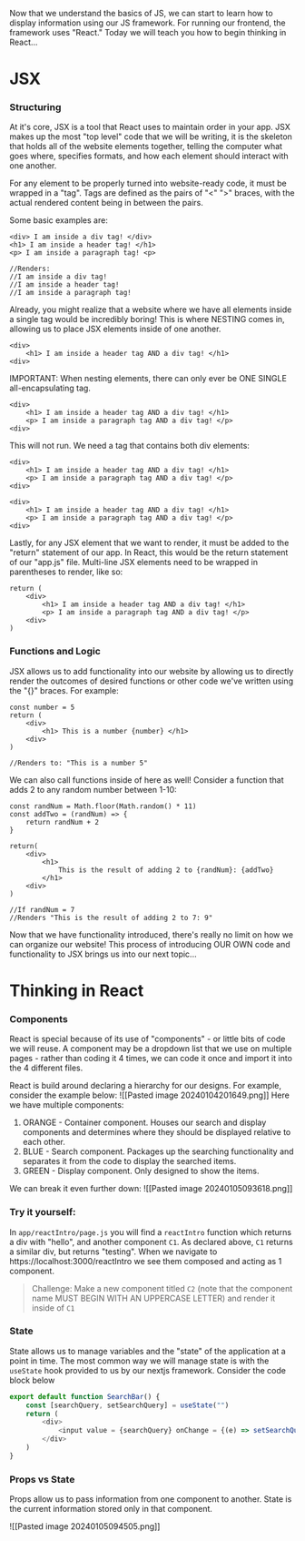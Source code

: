Now that we understand the basics of JS, we can start to learn how to display information using our JS framework. For running our frontend, the framework uses "React." Today we will teach you how to begin thinking in React...

# JSX

### Structuring
At it's core, JSX is a tool that React uses to maintain order in your app. JSX makes up the most "top level" code that we will be writing, it is the skeleton that holds all of the website elements together, telling the computer what goes where, specifies formats, and how each element should interact with one another.

For any element to be properly turned into website-ready code, it must be wrapped in a "tag". Tags are defined as the pairs of "<" ">" braces, with the actual rendered content being in between the pairs. 

Some basic examples are:
```
<div> I am inside a div tag! </div>
<h1> I am inside a header tag! </h1>
<p> I am inside a paragraph tag! <p>

//Renders:
//I am inside a div tag!
//I am inside a header tag!
//I am inside a paragraph tag!
```
Already, you might realize that a website where we have all elements inside a single tag would be incredibly boring! This is where NESTING comes in, allowing us to place JSX elements inside of one another.
```
<div>
	<h1> I am inside a header tag AND a div tag! </h1>
<div>
```
IMPORTANT: When nesting elements, there can only ever be ONE SINGLE all-encapsulating tag.
```
<div>
	<h1> I am inside a header tag AND a div tag! </h1>
	<p> I am inside a paragraph tag AND a div tag! </p>
<div>
```
This will not run. We need a tag that contains both div elements:
```
<div>
	<h1> I am inside a header tag AND a div tag! </h1>
	<p> I am inside a paragraph tag AND a div tag! </p>
<div>

<div>
	<h1> I am inside a header tag AND a div tag! </h1>
	<p> I am inside a paragraph tag AND a div tag! </p>
<div>
```

Lastly, for any JSX element that we want to render, it must be added to the "return" statement of our app. In React, this would be the return statement of our "app.js" file. Multi-line JSX elements need to be wrapped in parentheses to render, like so:

```
return (
	<div>
		<h1> I am inside a header tag AND a div tag! </h1>
		<p> I am inside a paragraph tag AND a div tag! </p>
	<div>
)

```
### Functions and Logic
JSX allows us to add functionality into our website by allowing us to directly render the outcomes of desired functions or other code we've written using the "{}" braces. For example:
```
const number = 5
return (
	<div>
		<h1> This is a number {number} </h1>
	<div>
)

//Renders to: "This is a number 5"
```

We can also call functions inside of here as well! Consider a function that adds 2 to any random number between 1-10:

```
const randNum = Math.floor(Math.random() * 11)
const addTwo = (randNum) => {
	return randNum + 2
}

return(
	<div>
		<h1> 
			This is the result of adding 2 to {randNum}: {addTwo} 
		</h1>
	<div>
)

//If randNum = 7
//Renders "This is the result of adding 2 to 7: 9"
```
Now that we have functionality introduced, there's really no limit on how we can organize our website! This process of introducing OUR OWN code and functionality to JSX brings us into our next topic...
# Thinking in React

### Components
React is special because of its use of "components" - or little bits of code we will reuse. A component may be a dropdown list that we use on multiple pages - rather than coding it 4 times, we can code it once and import it into the 4 different files. 

React is build around declaring a hierarchy for our designs. For example, consider the example below:
![[Pasted image 20240104201649.png]]
Here we have multiple components:
1. ORANGE - Container component. Houses our search and display components and determines where they should be displayed relative to each other. 
2. BLUE - Search component. Packages up the searching functionality and separates it from the code to display the searched items. 
3. GREEN - Display component. Only designed to show the items. 

We can break it even further down: 
![[Pasted image 20240105093618.png]]
### Try it yourself: 
In `app/reactIntro/page.js` you will find a `reactIntro` function which returns a div with "hello", and another component `C1`. As declared above, `C1` returns a similar div, but returns "testing". When we navigate to https://localhost:3000/reactIntro we see them composed and acting as 1 component. 

> Challenge:
> Make a new component titled `C2` (note that the component name MUST BEGIN WITH AN UPPERCASE LETTER) and render it inside of `C1`

### State

State allows us to manage variables and the "state" of the application at a point in time. The most common way we will manage state is with the `useState` hook provided to us by our nextjs framework. Consider the code block below

```js
export default function SearchBar() {
	const [searchQuery, setSearchQuery] = useState("")
	return (
		<div>
			<input value = {searchQuery} onChange = {(e) => setSearchQuery(e.target.value)} />
		</div>
	)
}
```


### Props vs State
Props allow us to pass information from one component to another. 
State is the current information stored only in that component. 

![[Pasted image 20240105094505.png]]

